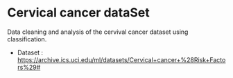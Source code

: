 # Cervical cancer dataSet
Data cleaning and analysis of the cervival cancer dataset using classification.
- Dataset : https://archive.ics.uci.edu/ml/datasets/Cervical+cancer+%28Risk+Factors%29# 
